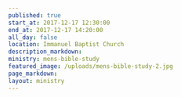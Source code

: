 ```yaml
---
published: true
start_at: 2017-12-17 12:30:00
end_at: 2017-12-17 14:20:00
all_day: false
location: Immanuel Baptist Church
description_markdown:
ministry: mens-bible-study
featured_image: /uploads/mens-bible-study-2.jpg
page_markdown:
layout: ministry
---
```


